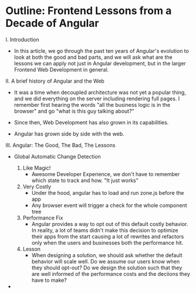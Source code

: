 # Outline: Frontend Lessons from a Decade of Angular 


I. Introduction
  - In this article, we go through the past ten years of Angular's evolution to look at both the good and bad parts, and we will ask what are the lessons we can apply not just in Angular development, but in the larger Frontend Web Development in general.


II. A brief history of Angular and the Web

- It was a time when decoupled architecture was not yet a popular thing, and we did everything on the server including rendering full pages. I remember first hearing the words "all the business logic is in the browser" and go "what is this guy talking about?" 

- Since then, Web Development has also grown in its capabilities.

- Angular has grown side by side with the web.

    
III. Angular: The Good, The Bad, The Lessons
- Global Automatic Change Detection 
  1. Like Magic!
      - Awesome Developer Experience, we don't have to remember which state to track and how. "It just works"
  2. Very Costly
      - Under the hood, angular has to load and run zone.js before the app
      - Any browser event will trigger a check for the whole component tree
  3. Performance Fix
      - Angular provides a way to opt out of this default costly behavior. In reality, a lot of teams didn't make this decision to optimize their apps from the start causing a lot of rewrites and refactors only when the users and businesses both the performance hit.
  4. Lesson
      - When designing a solution, we should ask whether the default behavior will scale well. Do we assume our users know when they should opt-out? Do we design the solution such that they are well informed of the performance costs and the deciions they have to make?

- 


